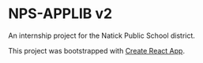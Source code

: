 # NPS-APPLIB v2
An internship project for the Natick Public School district.

This project was bootstrapped with [Create React App](https://github.com/facebook/create-react-app).